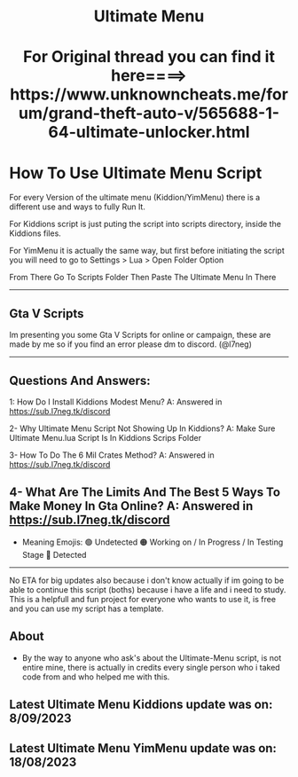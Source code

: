 <h1 align="center">Ultimate Menu</h1>

<h1 align="center">For Original thread you can find it here====> https://www.unknowncheats.me/forum/grand-theft-auto-v/565688-1-64-ultimate-unlocker.html</h1>

# How To Use Ultimate Menu Script
For every Version of the ultimate menu (Kiddion/YimMenu) there is a different use and ways to fully Run It. 

For Kiddions script is just puting the script into scripts directory, inside the Kiddions files.

For YimMenu it is actually the same way, but first before initiating the script you will need to go to Settings > Lua > Open Folder Option 

From There Go To Scripts Folder Then Paste The Ultimate Menu In There


--------------------------------------------------------------------------------------------------

## Gta V Scripts 
Im presenting you some Gta V Scripts for online or campaign, these are made by me so if you find an error please dm to discord. (@l7neg)

--------------------------------------------------------------------------------------------------
## Questions And Answers: 

1: How Do I Install Kiddions Modest Menu?
A: Answered in https://sub.l7neg.tk/discord

2- Why Ultimate Menu Script Not Showing Up In Kiddions?
A: Make Sure Ultimate Menu.lua Script Is In Kiddions Scrips Folder

3- How To Do The 6 Mil Crates Method? 
A: Answered in https://sub.l7neg.tk/discord

4- What Are The Limits And The Best 5 Ways To Make Money In Gta Online?
A: Answered in https://sub.l7neg.tk/discord
---------------------------------------------------------------------------------------------------

- Meaning Emojis:
🟢 Undetected
🟠 Working on / In Progress / In Testing Stage
🔴 Detected

--------------------------------------------------------------------------------------------------
No ETA for big updates also because i don't know actually if im going to be able to continue this script (boths) because i have a life and i need to study. This is a helpfull and fun project for everyone who wants to use it, is free and you can use my script has a template.

## About
-  By the way to anyone who ask's about the Ultimate-Menu script, is not entire mine, there is actually in credits every single person who i taked code from and who helped me with this.
## Latest Ultimate Menu Kiddions update was on: 8/09/2023
## Latest Ultimate Menu YimMenu update was on: 18/08/2023
